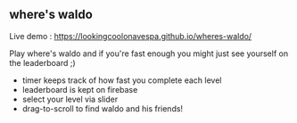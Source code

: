where's waldo  
---
Live demo : https://lookingcoolonavespa.github.io/wheres-waldo/

Play where's waldo and if you're fast enough you might just see yourself on the leaderboard ;)

- timer keeps track of how fast you complete each level
- leaderboard is kept on firebase
- select your level via slider
- drag-to-scroll to find waldo and his friends!
